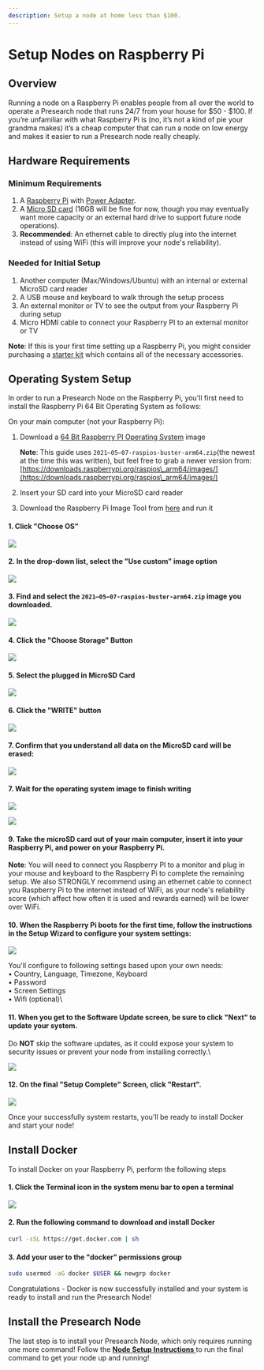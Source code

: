 ```yaml
---
description: Setup a node at home less than $100.
---
```


# Setup Nodes on Raspberry Pi

## Overview

Running a node on a Raspberry Pi enables people from all over the world to operate a Presearch node that runs 24/7 from your house for $50 - $100. If you’re unfamiliar with what Raspberry Pi is (no, it’s not a kind of pie your grandma makes) it’s a cheap computer that can run a node on low energy and makes it easier to run a Presearch node really cheaply.

## Hardware Requirements <a href="#f4ad" id="f4ad"></a>

### Minimum Requirements

1. A [Raspberry Pi](https://www.raspberrypi.org/products/raspberry-pi-4-model-b/) with [Power Adapter](https://www.amazon.com/CanaKit-Raspberry-Power-Supply-PiSwitch/dp/B07TSFYXBC).
2. A [Micro SD card](https://www.newegg.com/team-32gb-microsdhc/p/20-313-309) (16GB will be fine for now, though you may eventually want more capacity or an external hard drive to support future node operations).
3. **Recommended**: An ethernet cable to directly plug into the internet instead of using WiFi (this will improve your node's reliability).

### Needed for Initial Setup

1. Another computer (Max/Windows/Ubuntu) with an internal or external MicroSD card reader&#x20;
2. A USB mouse and keyboard to walk through the setup process
3. An external monitor or TV to see the output from your Raspberry Pi during setup
4. Micro HDMI cable to connect your Raspberry PI to an external monitor or TV

**Note**: If this is your first time setting up a Raspberry Pi, you might consider purchasing a [starter kit](https://www.canakit.com/raspberry-pi/pi-4-kits) which contains all of the necessary accessories.&#x20;

## Operating System Setup

In order to run a Presearch Node on the Raspberry Pi, you'll first need to install the Raspberry Pi 64 Bit Operating System as follows:

On your main computer (not your Raspberry Pi):

1.  Download a [64 Bit Raspberry PI Operating System](https://downloads.raspberrypi.org/raspios\_arm64/images/raspios\_arm64-2021-05-28/2021-05-07-raspios-buster-arm64.zip) image

    **Note**: This guide uses `2021–05–07-raspios-buster-arm64.zip`(the newest at the time this was written), but feel free to grab a newer version from: [https://downloads.raspberrypi.org/raspios\_arm64/images/](https://downloads.raspberrypi.org/raspios\_arm64/images/)
2. Insert your SD card into your MicroSD card reader
3. Download the Raspberry Pi Image Tool from [here](https://www.raspberrypi.com/software/) and run it

#### 1. Click "Choose OS"

![](<../.gitbook/assets/Screen Shot 2021-08-26 at 11.29.08 AM.png>)

#### 2. In the drop-down list, select the "Use custom" image option

![](<../.gitbook/assets/Screen Shot 2021-08-26 at 11.29.58 AM.png>)

#### 3. Find and select the `2021–05–07-raspios-buster-arm64.zip` image you downloaded.

![](<../.gitbook/assets/Screen Shot 2021-08-26 at 11.31.10 AM.png>)

#### 4. Click the "Choose Storage" Button

![](<../.gitbook/assets/Screen Shot 2021-08-27 at 11.17.58 AM.png>)

#### 5. Select the plugged in MicroSD Card

![](<../.gitbook/assets/Screen Shot 2021-08-26 at 11.34.27 AM.png>)

#### 6. Click the "WRITE" button

![](<../.gitbook/assets/Screen Shot 2021-08-26 at 11.34.55 AM.png>)

#### 7. Confirm that you understand all data on the MicroSD card will be erased:

![](<../.gitbook/assets/Screen Shot 2021-08-26 at 11.35.18 AM.png>)

#### 7. Wait for the operating system image to finish writing

![](<../.gitbook/assets/Screen Shot 2021-08-26 at 11.35.46 AM.png>)

![](<../.gitbook/assets/Screen Shot 2021-08-26 at 11.53.11 AM.png>)

#### 9. Take the microSD card out of your main computer, insert it into your Raspberry Pi, and power on your Raspberry Pi.

**Note**: You will need to connect you Raspberry PI to a monitor and plug in your mouse and keyboard to the Raspberry Pi to complete the remaining setup. We also STRONGLY recommend using an ethernet cable to connect you Raspberry Pi to the internet instead of WiFi, as your node's reliability score (which affect how often it is used and rewards earned) will be lower over WiFi.

#### 10. When the Raspberry Pi boots for the first time, follow the instructions in the Setup Wizard to configure your system settings:&#x20;

![](<../.gitbook/assets/image (8) (1).png>)

You'll configure to following settings based upon your own needs:\
• Country, Language, Timezone, Keyboard\
• Password\
• Screen Settings\
• Wifi (optional)\


#### 11. When you get to the Software Update screen, be sure to click "Next" to update your system.&#x20;

Do **NOT** skip the software updates, as it could expose your system to security issues or prevent your node from installing correctly.\


![](<../.gitbook/assets/image (14) (1).png>)



#### 12. On the final "Setup Complete" Screen, click "Restart".

![](<../.gitbook/assets/image (9) (1).png>)

Once your successfully system restarts, you'll be ready to install Docker and start your node!

## Install Docker

To install Docker on your Raspberry Pi, perform the following steps

#### 1. Click the Terminal icon in the system menu bar to open a terminal

![](<../.gitbook/assets/image (12) (1).png>)

#### 2. Run the following command to download and install Docker

```bash
curl -sSL https://get.docker.com | sh
```

#### 3. Add your user to the "docker" permissions group

```bash
sudo usermod -aG docker $USER && newgrp docker
```

Congratulations - Docker is now successfully installed and your system is ready to install and run the Presearch Node!

## Install the Presearch Node

The last step is to install your Presearch Node, which only requires running one more command! Follow the [**Node Setup Instructions** ](setup/) to run the final command to get your node up and running!
